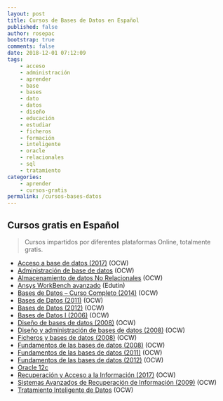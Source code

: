 ```yaml
---
layout: post
title: Cursos de Bases de Datos en Español
published: false
author: rosepac
bootstrap: true
comments: false
date: 2018-12-01 07:12:09
tags:
    - acceso
    - administración
    - aprender
    - base
    - bases
    - dato
    - datos
    - diseño
    - educación
    - estudiar
    - ficheros
    - formación
    - inteligente
    - oracle
    - relacionales
    - sql
    - tratamiento
categories:
    - aprender
    - cursos-gratis
permalink: /cursos-bases-datos
---
```

## Cursos gratis en Español

> Cursos impartidos por diferentes plataformas Online, totalmente gratis.

  * [Acceso a base de datos (2017)][1] (OCW)
  * [Administración de base de datos][2] (OCW)
  * [Almacenamiento de datos No Relacionales][3] (OCW)
  * [Ansys WorkBench avanzado][4] (Edutin)
  * [Bases de Datos &#8211; Curso Completo (2014)][5] (OCW)
  * [Bases de Datos (2011)][6] (OCW)
  * [Bases de Datos (2012)][7] (OCW)
  * [Bases de Datos I (2006)][8] (OCW)
  * [Diseño de bases de datos (2008)][9] (OCW)
  * [Diseño y administración de bases de datos (2008)][10] (OCW)
  * [Ficheros y bases de datos (2008)][11] (OCW)
  * [Fundamentos de las bases de datos (2008)][12] (OCW)
  * [Fundamentos de las bases de datos (2011)][13] (OCW)
  * [Fundamentos de las bases de datos (2012)][14] (OCW)
  * [Oracle 12c][15]
  * [Recuperación y Acceso a la Información (2017)][16] (OCW)
  * [Sistemas Avanzados de Recuperación de Información (2009)][17] (OCW)
  * [Tratamiento Inteligente de Datos][18] (OCW)

 [1]: http://ocw.upm.es/lenguajes-y-sistemas-informaticos/acceso-a-bases-de-datos-en-java
 [2]: http://ocw.upm.es/lenguajes-y-sistemas-informaticos/administracion-de-bases-de-datos
 [3]: https://ocw.unican.es/course/view.php?id=231
 [4]: https://edutin.com/curso-de-ansys-workbench-avanzado-3204
 [5]: http://ocw.uji.es/curso/317342
 [6]: https://ocw.unican.es/course/view.php?id=163
 [7]: http://ocw.uji.es/curso/4858
 [8]: https://ocw.ua.es/es/ingenieria-y-arquitectura/bases-de-datos-i-2006.html
 [9]: http://ocw.uc3m.es/ingenieria-informatica/diseno-de-bases-de-datos
 [10]: http://ocw.uc3m.es/ingenieria-informatica/diseno-y-administracion-de-bases-de-datos
 [11]: http://ocw.uc3m.es/ingenieria-informatica/ficheros-y-bases-de-datos
 [12]: http://ocw.uc3m.es/ingenieria-informatica/fundamentos-de-bases-de-datos
 [13]: https://ocw.ua.es/es/ingenieria-y-arquitectura/fundamentos-de-las-bases-de-datos-2011.html
 [14]: http://ocw.uc3m.es/ingenieria-informatica/fundamentos-de-las-bases-de-datos
 [15]: https://edutin.com/curso-de-oracle-12c-2351
 [16]: http://ocw.uc3m.es/ingenieria-informatica/recuperacion-acceso-informacion
 [17]: http://ocw.uc3m.es/ingenieria-informatica/sistemas-avanzados-de-recuperacion-de-informacion
 [18]: https://campusvirtual.ull.es/ocw/course/view.php?id=134